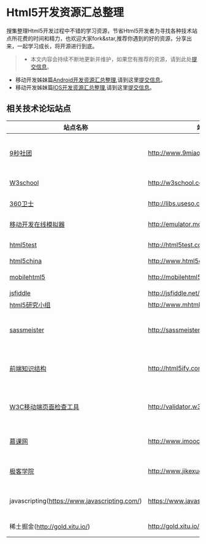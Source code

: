 # Html5开发资源汇总整理
搜集整理Html5开发过程中不错的学习资源，节省Html5开发者为寻找各种技术站点所花费的时间和精力，也欢迎大家fork&star,推荐你遇到的好的资源，分享出来，一起学习成长，将开源进行到底。
> * 本文内容会持续不断地更新并维护，如果您有推荐的资源，请到此处[提交信息](https://github.com/MobileDevelopmentGroup/Html5DevelopmentTutorial/issues/1)。
* 移动开发姊妹篇[Android开发资源汇总整理](https://github.com/MobileDevelopmentGroup/AndroidDevelopmentTutorial),请到这里[提交信息](https://github.com/MobileDevelopmentGroup/AndroidDevelopmentTutorial/issues/1)。
* 移动开发姊妹篇[IOS开发资源汇总整理](https://github.com/MobileDevelopmentGroup/IOSDevelopmentTutorial),请到这里[提交信息](https://github.com/MobileDevelopmentGroup/IOSDevelopmentTutorial/issues/1)。

## 相关技术论坛站点
| 站点名称 | 站点地址 | 站点介绍 |
|--------|---------|--------|
|[9秒社团](http://www.9miao.com/forum.php)|<http://www.9miao.com/forum.php>|国内比较火的跨平台Html5开发者社区，涉及到的有跨平台移动应用开发引擎，开源游戏服务端框架，UI素材等等。|
|[W3school](http://w3school.com.cn/)|<http://w3school.com.cn/>|领先的 Web 技术教程，可以作为我们的参考站，随时查阅。|
|[360卫士](http://libs.useso.com/js.php)|<http://libs.useso.com/js.php>|360网站卫士常用前端公共库加速服务，为前端开发者提供参考。|
|[移动开发在线模拟器](http://emulator.mobilewebsitesubmit.com/)|<http://emulator.mobilewebsitesubmit.com/>|在线模拟移动网站，可能需要翻墙。|
|[html5test](http://html5test.com/)|<http://html5test.com/>|测试你的浏览器对html5的支持情况。|
|[html5china](http://www.html5china.com/)|<http://www.html5china.com/>|中国领先的html5技术门户。|
|[mobilehtml5](http://mobilehtml5.org/)|<http://mobilehtml5.org/>|移动设备针对html5的支持情况。里面有详细总结。|
|[jsfiddle](http://jsfiddle.net/BT4Vd/)|<http://jsfiddle.net/BT4Vd/>|js在线调试工具。|
|[html5研究小组](http://www.mhtml5.com/)|<http://www.mhtml5.com/>|不过最新在改版升级中。|
|[sassmeister](http://sassmeister.com/)|<http://sassmeister.com/>|sass在线编辑器，可以同时预览生产的css代码，sass,less作为动态的样式表语言，渐渐成为越来越多的程序员写css的利器。|
|[前端知识结构](http://html5ify.com/fks/)|<http://html5ify.com/fks/>|国内人组织整理的一份很全的前端知识结构，从这上面也可以见证前端知识的变迁。<http://html5ify.com/fks/fks_chart/>|
|[W3C移动端页面检查工具](http://validator.w3.org/mobile-alpha/)|<http://validator.w3.org/mobile-alpha/>|W3C发布了移动端页面检查工具,可以选择三种屏幕规格，通过工具发现网站在移动端存在的问题。源代码已经发布在[GitHub](https://github.com/w3c/Mobile-Checker)上。|
|[慕课网](http://www.imooc.com/)|<http://www.imooc.com/>|国内专注做IT技能教育的课程网站，上面提供许多不错的在线课程。|
|[极客学院](http://www.jikexueyuan.com/)|<http://www.jikexueyuan.com/>|专业的在线IT技术课程，第一时间发布最新的技术课程，目前已累计百万用户。|
|javascripting(https://www.javascripting.com/)|<https://www.javascripting.com/>|一个收集全世界优秀的 client-side 端 Javascript 库、框架、插件的网站。|
|稀土掘金(http://gold.xitu.io/)|<http://gold.xitu.io/>|一个人人都可以推荐分享互联网知识的平台，里面有很多干货。|
